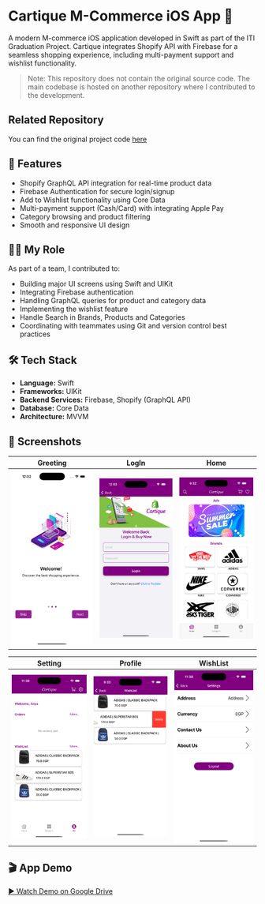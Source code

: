 # Cartique M-Commerce iOS App 🛒

A modern M-commerce iOS application developed in Swift as part of the ITI Graduation Project. Cartique integrates Shopify API with Firebase for a seamless shopping experience, including multi-payment support and wishlist functionality.

> Note: This repository does not contain the original source code. The main codebase is hosted on another repository where I contributed to the development.

## Related Repository

You can find the original project code [here](https://github.com/Senpai1112/M-Commerce-App)

## 📱 Features

- Shopify GraphQL API integration for real-time product data
- Firebase Authentication for secure login/signup
- Add to Wishlist functionality using Core Data
- Multi-payment support (Cash/Card) with integrating Apple Pay
- Category browsing and product filtering
- Smooth and responsive UI design

## 🧑‍💻 My Role

As part of a team, I contributed to:

- Building major UI screens using Swift and UIKit
- Integrating Firebase authentication
- Handling GraphQL queries for product and category data
- Implementing the wishlist feature
- Handle Search in Brands, Products and Categories
- Coordinating with teammates using Git and version control best practices

## 🛠️ Tech Stack

- **Language:** Swift
- **Frameworks:**  UIKit
- **Backend Services:** Firebase, Shopify (GraphQL API)
- **Database:** Core Data 
- **Architecture:** MVVM

## 📸 Screenshots

| Greeting | LogIn | Home |
|-------------|------------|------------------|
| ![Greeting](Screenshot6.png) | ![LogIn](LogIn.png) | ![Home](Screenshot1.png) |

| Setting | Profile | WishList |
|----------------|-------------|------------------|
| ![Profile](prifile.png) | ![WishList](wishList.png) | ![Setting](Setting.png) |


## 🎬 App Demo

[▶️ Watch Demo on Google Drive](https://drive.google.com/file/d/1dxZnx6rFvGjHOuXpXAtAilrCLCt3cDuv/view?usp=drive_link)




